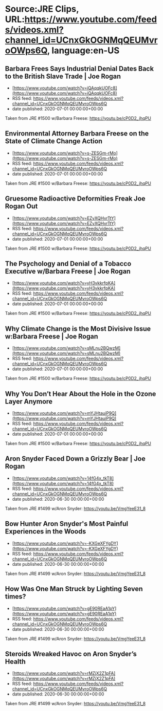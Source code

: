 # Source:JRE Clips, URL:https://www.youtube.com/feeds/videos.xml?channel_id=UCnxGkOGNMqQEUMvroOWps6Q, language:en-US

## Barbara Frees Says Industrial Denial Dates Back to the British Slave Trade | Joe Rogan
 - [https://www.youtube.com/watch?v=iQAqqkUOFc8](https://www.youtube.com/watch?v=iQAqqkUOFc8)
 - RSS feed: https://www.youtube.com/feeds/videos.xml?channel_id=UCnxGkOGNMqQEUMvroOWps6Q
 - date published: 2020-07-01 00:00:00+00:00

Taken from JRE #1500 w/Barbara Freese:
https://youtu.be/cP0D2_jhqPU

## Environmental Attorney Barbara Freese on the State of Climate Change Action
 - [https://www.youtube.com/watch?v=s-ZESGm-rMo](https://www.youtube.com/watch?v=s-ZESGm-rMo)
 - RSS feed: https://www.youtube.com/feeds/videos.xml?channel_id=UCnxGkOGNMqQEUMvroOWps6Q
 - date published: 2020-07-01 00:00:00+00:00

Taken from JRE #1500 w/Barbara Freese: https://youtu.be/cP0D2_jhqPU

## Gruesome Radioactive Deformities Freak Joe Rogan Out
 - [https://www.youtube.com/watch?v=EZvXQHvrTtY](https://www.youtube.com/watch?v=EZvXQHvrTtY)
 - RSS feed: https://www.youtube.com/feeds/videos.xml?channel_id=UCnxGkOGNMqQEUMvroOWps6Q
 - date published: 2020-07-01 00:00:00+00:00

Taken from JRE #1500 w/Barbara Freese: https://youtu.be/cP0D2_jhqPU

## The Psychology and Denial of a Tobacco Executive w/Barbara Freese | Joe Rogan
 - [https://www.youtube.com/watch?v=yH3vkkrfpKA](https://www.youtube.com/watch?v=yH3vkkrfpKA)
 - RSS feed: https://www.youtube.com/feeds/videos.xml?channel_id=UCnxGkOGNMqQEUMvroOWps6Q
 - date published: 2020-07-01 00:00:00+00:00

Taken from JRE #1500 w/Barbara Freese:
https://youtu.be/cP0D2_jhqPU

## Why Climate Change is the Most Divisive Issue w:Barbara Freese | Joe Rogan
 - [https://www.youtube.com/watch?v=sMLnu2BQwzM](https://www.youtube.com/watch?v=sMLnu2BQwzM)
 - RSS feed: https://www.youtube.com/feeds/videos.xml?channel_id=UCnxGkOGNMqQEUMvroOWps6Q
 - date published: 2020-07-01 00:00:00+00:00

Taken from JRE #1500 w/Barbara Freese:
https://youtu.be/cP0D2_jhqPU

## Why You Don’t Hear About the Hole in the Ozone Layer Anymore
 - [https://www.youtube.com/watch?v=mYJHtauiP9Q](https://www.youtube.com/watch?v=mYJHtauiP9Q)
 - RSS feed: https://www.youtube.com/feeds/videos.xml?channel_id=UCnxGkOGNMqQEUMvroOWps6Q
 - date published: 2020-07-01 00:00:00+00:00

Taken from JRE #1500 w/Barbara Freese: https://youtu.be/cP0D2_jhqPU

## Aron Snyder Faced Down a Grizzly Bear | Joe Rogan
 - [https://www.youtube.com/watch?v=14fG4x_tkT8](https://www.youtube.com/watch?v=14fG4x_tkT8)
 - RSS feed: https://www.youtube.com/feeds/videos.xml?channel_id=UCnxGkOGNMqQEUMvroOWps6Q
 - date published: 2020-06-30 00:00:00+00:00

Taken from JRE #1499 w/Aron Snyder:
https://youtu.be/VmgYeeE31_8

## Bow Hunter Aron Snyder's Most Painful Experiences in the Woods
 - [https://www.youtube.com/watch?v=-KXGeXFYgDY](https://www.youtube.com/watch?v=-KXGeXFYgDY)
 - RSS feed: https://www.youtube.com/feeds/videos.xml?channel_id=UCnxGkOGNMqQEUMvroOWps6Q
 - date published: 2020-06-30 00:00:00+00:00

Taken from JRE #1499 w/Aron Snyder: https://youtu.be/VmgYeeE31_8

## How  Was One Man Struck by Lighting Seven times?
 - [https://www.youtube.com/watch?v=gE90REaA1pY](https://www.youtube.com/watch?v=gE90REaA1pY)
 - RSS feed: https://www.youtube.com/feeds/videos.xml?channel_id=UCnxGkOGNMqQEUMvroOWps6Q
 - date published: 2020-06-30 00:00:00+00:00

Taken from JRE #1499 w/Aron Snyder: https://youtu.be/VmgYeeE31_8

## Steroids Wreaked Havoc on Aron Snyder’s Health
 - [https://www.youtube.com/watch?v=rMZjX2Z1pFA](https://www.youtube.com/watch?v=rMZjX2Z1pFA)
 - RSS feed: https://www.youtube.com/feeds/videos.xml?channel_id=UCnxGkOGNMqQEUMvroOWps6Q
 - date published: 2020-06-30 00:00:00+00:00

Taken from JRE #1499 w/Aron Snyder: https://youtu.be/VmgYeeE31_8


